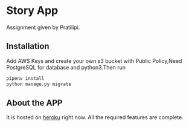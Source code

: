 # Story App

Assignment given by Pratilipi.

## Installation

Add AWS Keys and create your own s3 bucket with Public Policy,Need PostgreSQL for database and python3.Then run

```bash
pipenv install
python manage.py migrate 
```

## About the APP
It is hosted on [heroku](https://choosealicense.com/licenses/mit/) right now. All the required features are complete. 
